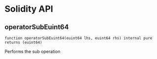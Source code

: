 # Solidity API

## operatorSubEuint64

```solidity
function operatorSubEuint64(euint64 lhs, euint64 rhs) internal pure returns (euint64)
```

Performs the sub operation

